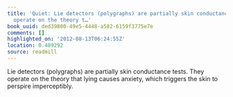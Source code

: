 ```yaml
---
title: 'Quiet: Lie detectors (polygraphs) are partially skin conductance tests. They
  operate on the theory t…'
book_uuid: ded39800-49e5-4448-a582-6159f3775e7e
comments: []
highlighted_on: '2012-08-13T06:24:55Z'
location: 0.489292
source: readmill
---
```


Lie detectors (polygraphs) are partially skin conductance tests. They operate on the theory that lying causes anxiety, which triggers the skin to perspire imperceptibly.